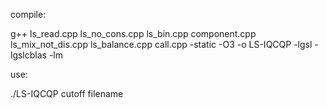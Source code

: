 compile:

g++ ls_read.cpp ls_no_cons.cpp ls_bin.cpp component.cpp ls_mix_not_dis.cpp ls_balance.cpp call.cpp -static -O3 -o LS-IQCQP -lgsl -lgslcblas -lm



use:

./LS-IQCQP cutoff filename